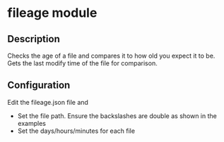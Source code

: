 # fileage module

## Description

Checks the age of a file and compares it to how old you expect it to be.
Gets the last modify time of the file for comparison.

## Configuration

Edit the fileage.json file and
* Set the file path. Ensure the backslashes are double as shown in the examples
* Set the days/hours/minutes for each file